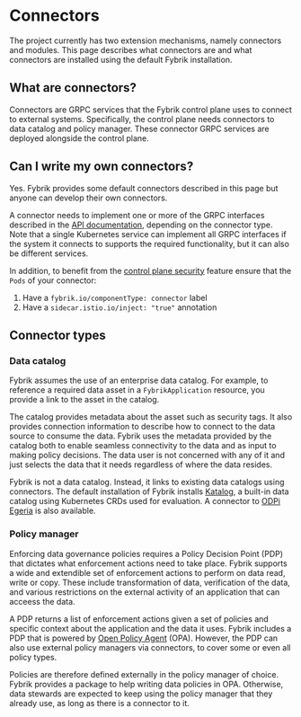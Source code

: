 # Connectors

The project currently has two extension mechanisms, namely connectors and modules. 
This page describes what connectors are and what connectors are installed using the default Fybrik installation.

## What are connectors?

Connectors are GRPC services that the Fybrik control plane uses to connect to external systems. Specifically, the control plane needs connectors to data catalog and policy manager. These connector GRPC services are deployed alongside the control plane.

## Can I write my own connectors?

Yes. Fybrik provides some default connectors described in this page but anyone can develop their own connectors.

A connector needs to implement one or more of the GRPC interfaces described in the [API documentation](../reference/connectors.md), depending on the connector type. Note that a single Kubernetes service can implement all GRPC interfaces if the system it connects to supports the required functionality, but it can also be different services.

In addition, to benefit from the [control plane security](../tasks/control-plane-security.md) feature ensure that the `Pods` of your connector:
1. Have a `fybrik.io/componentType: connector` label 
1. Have a `sidecar.istio.io/inject: "true"` annotation


## Connector types

### Data catalog

Fybrik assumes the use of an enterprise data catalog. For example, to reference a required data asset in a `FybrikApplication` resource, you provide a link to the asset in the catalog.

The catalog provides metadata about the asset such as security tags. It also provides connection information to describe how to connect to the data source to consume the data. Fybrik uses the metadata provided by the catalog both to enable seamless connectivity to the data and as input to making policy decisions. The data user is not concerned with any of it and just selects the data that it needs regardless of where the data resides.

Fybrik is not a data catalog. Instead, it links to existing data catalogs using connectors.
The default installation of Fybrik installs [Katalog](../reference/katalog.md), a built-in data catalog using Kubernetes CRDs used for evaluation. A connector to [ODPi Egeria](https://www.odpi.org/projects/egeria) is also available.

### Policy manager

Enforcing data governance policies requires a Policy Decision Point (PDP) that dictates what enforcement actions need to take place.
Fybrik supports a wide and extendible set of enforcement actions to perform on data read, write or copy. These include transformation of data, verification of the data, and various restrictions on the external activity of an application that can acceess the data.

A PDP returns a list of enforcement actions given a set of policies and specific context about the application and the data it uses. 
Fybrik includes a PDP that is powered by [Open Policy Agent](https://www.openpolicyagent.org/) (OPA). However, the PDP can also use external policy managers via connectors, to cover some or even all policy types. 

Policies are therefore defined externally in the policy manager of choice. Fybrik provides a package to help writing data policies in OPA. Otherwise, data stewards are expected to keep using the policy manager that they already use, as long as there is a connector to it.


